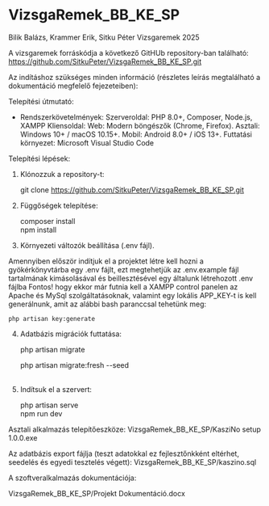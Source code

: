 # VizsgaRemek_BB_KE_SP
Bilik Balázs, Krammer Erik, Sitku Péter Vizsgaremek 2025 

A vizsgaremek forráskódja a következő GitHUb repository-ban található:
https://github.com/SitkuPeter/VizsgaRemek_BB_KE_SP.git

Az indításhoz szükséges minden információ (részletes leírás megtalálható a dokumentáció megfelelő fejezeteiben):

Telepítési útmutató:

 - Rendszerkövetelmények:
    	Szerveroldal: PHP 8.0+, Composer, Node.js, XAMPP
        Kliensoldal:
            Web: Modern böngészők (Chrome, Firefox).
            Asztali: Windows 10+ / macOS 10.15+.
            Mobil: Android 8.0+ / iOS 13+.
        Futtatási környezet: Microsoft Visual Studio Code

Telepítési lépések:
1.	Klónozzuk a repository-t:

    git clone https://github.com/SitkuPeter/VizsgaRemek_BB_KE_SP.git

2.	Függőségek telepítése:

    composer install  
    npm install  

3.	Környezeti változók beállítása (.env fájl).

Amennyiben először indítjuk el a projektet létre kell hozni a gyökérkönyvtárba egy .env fájlt, ezt megtehetjük az .env.example fájl tartalmának kimásolásával és beillesztésével egy általunk létrehozott .env fájlba
Fontos! hogy ekkor már futnia kell a XAMPP control panelen az Apache és MySql szolgáltatásoknak, valamint egy lokális APP_KEY-t is kell generálnunk, amit az alábbi bash paranccsal tehetünk meg:

    php artisan key:generate

4.	Adatbázis migrációk futtatása:

    php artisan migrate 

    php artisan migrate:fresh --seed  
 
5.	Indítsuk el a szervert:

    php artisan serve  
    npm run dev  

Asztali alkalmazás telepítőeszköze:
VizsgaRemek_BB_KE_SP/KasziNo setup 1.0.0.exe

Az adatbázis export fájlja (teszt adatokkal ez fejlesztőnkként eltérhet, seedelés és egyedi tesztelés végett):
VizsgaRemek_BB_KE_SP/kaszino.sql

A szoftveralkalmazás dokumentációja:

VizsgaRemek_BB_KE_SP/Projekt Dokumentáció.docx